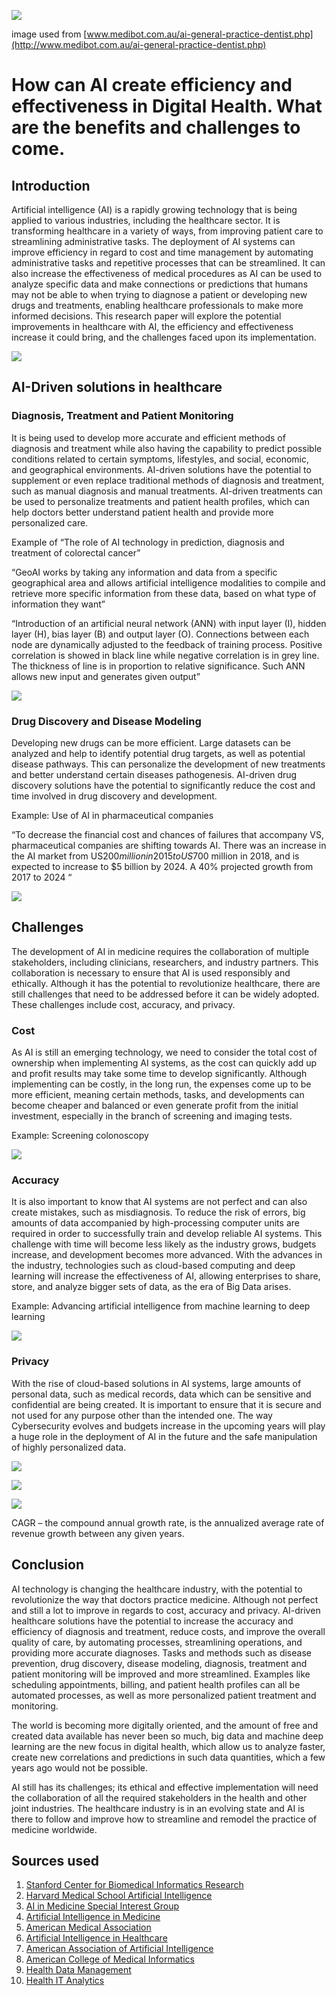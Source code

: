 ![](main_img.jpg)

 image used from [www.medibot.com.au/ai-general-practice-dentist.php](http://www.medibot.com.au/ai-general-practice-dentist.php)  
 
# How can AI create efficiency and effectiveness in Digital Health. What are the benefits and challenges to come.

## Introduction

Artificial intelligence (AI) is a rapidly growing technology that is being applied to various industries, including the healthcare sector. It is transforming healthcare in a variety of ways, from improving patient care to streamlining administrative tasks. 
The deployment of AI systems can improve efficiency in regard to cost and time management by automating administrative tasks and repetitive processes that can be streamlined. It can also increase the effectiveness of medical procedures as AI can be used to analyze specific data and make connections or predictions that humans may not be able to when trying to diagnose a patient or developing new drugs and treatments, enabling healthcare professionals to make more informed decisions. 
This research paper will explore the potential improvements in healthcare with AI, the efficiency and effectiveness increase it could bring, and the challenges faced upon its implementation.


![](1_img.jpg)
   

## AI-Driven solutions in healthcare


### Diagnosis, Treatment and Patient Monitoring 

It is being used to develop more accurate and efficient methods of diagnosis and treatment while also having the capability to predict possible conditions related to certain symptoms, lifestyles, and social, economic, and geographical environments. AI-driven solutions have the potential to supplement or even replace traditional methods of diagnosis and treatment, such as manual diagnosis and manual treatments. AI-driven treatments can be used to personalize treatments and patient health profiles, which can help doctors better understand patient health and provide more personalized care.

Example of “The role of AI technology in prediction, diagnosis and treatment of colorectal cancer”

“GeoAI works by taking any information and data from a specific geographical area and allows artificial intelligence modalities to compile and retrieve more specific information from these data, based on what type of information they want”

“Introduction of an artificial neural network (ANN) with input layer (I), hidden layer (H), bias layer (B) and output layer (O). Connections between each node are dynamically adjusted to the feedback of training process. Positive correlation is showed in black line while negative correlation is in grey line. The thickness of line is in proportion to relative significance. Such ANN allows new input and generates given output”


![](2_img.jpg)


### Drug Discovery and Disease Modeling 

Developing new drugs can be more efficient. Large datasets can be analyzed and help to identify potential drug targets, as well as potential disease pathways. This can personalize the development of new treatments and better understand certain diseases pathogenesis. AI-driven drug discovery solutions have the potential to significantly reduce the cost and time involved in drug discovery and development. 

Example: Use of AI in pharmaceutical companies

“To decrease the financial cost and chances of failures that accompany VS, pharmaceutical companies are shifting towards AI. There was an increase in the AI market from US$200 million in 2015 to US$700 million in 2018, and is expected to increase to $5 billion by 2024. A 40% projected growth from 2017 to 2024 “


![](3_img.jpg)



## Challenges

The development of AI in medicine requires the collaboration of multiple stakeholders, including clinicians, researchers, and industry partners. This collaboration is necessary to ensure that AI is used responsibly and ethically.
Although it has the potential to revolutionize healthcare, there are still challenges that need to be addressed before it can be widely adopted. These challenges include cost, accuracy, and privacy. 

### Cost

As AI is still an emerging technology, we need to consider the total cost of ownership when implementing AI systems, as the cost can quickly add up and profit results may take some time to develop significantly. 
Although implementing can be costly, in the long run, the expenses come up to be more efficient, meaning certain methods, tasks, and developments can become cheaper and balanced or even generate profit from the initial investment, especially in the branch of screening and imaging tests.

Example: Screening colonoscopy


![](4_img.jpg)


### Accuracy

It is also important to know that AI systems are not perfect and can also create mistakes, such as misdiagnosis. To reduce the risk of errors, big amounts of data accompanied by high-processing computer units are required in order to successfully train and develop reliable AI systems. 
This challenge with time will become less likely as the industry grows, budgets increase, and development becomes more advanced. With the advances in the industry, technologies such as cloud-based computing and deep learning will increase the effectiveness of AI, allowing enterprises to share, store, and analyze bigger sets of data, as the era of Big Data arises. 

Example: Advancing artificial intelligence from machine learning to deep learning


![](5_img.jpg)


### Privacy

With the rise of cloud-based solutions in AI systems, large amounts of personal data, such as medical records, data which can be sensitive and confidential are being created. It is important to ensure that it is secure and not used for any purpose other than the intended one. The way Cybersecurity evolves and budgets increase in the upcoming years will play a huge role in the deployment of AI in the future and the safe manipulation of highly personalized data. 


![](6_img.jpg)



![](7_img.jpg)



![](8_img.jpg)

CAGR – the compound annual growth rate, is the annualized average rate of revenue growth between any given years.


## Conclusion 


AI technology is changing the healthcare industry, with the potential to revolutionize the way that doctors practice medicine. Although not perfect and still a lot to improve in regards to cost, accuracy and privacy.
AI-driven healthcare solutions have the potential to increase the accuracy and efficiency of diagnosis and treatment, reduce costs, and improve the overall quality of care, by automating processes, streamlining operations, and providing more accurate diagnoses. 
Tasks and methods such as disease prevention, drug discovery, disease modeling, diagnosis, treatment and patient monitoring will be improved and more streamlined. Examples like scheduling appointments, billing, and patient health profiles can all be automated processes, as well as more personalized patient treatment and monitoring.

The world is becoming more digitally oriented, and the amount of free and created data available has never been so much, big data and machine deep learning are the new focus in digital health, which allow us to analyze faster, create new correlations and predictions in such data quantities, which a few years ago would not be possible. 

AI still has its challenges; its ethical and effective implementation will need the collaboration of all the required stakeholders in the health and other joint industries.
The healthcare industry is in an evolving state and AI is there to follow and improve how to streamline and remodel the practice of medicine worldwide.

  
 
    
    
    
    
## Sources used 
 1. [Stanford Center for Biomedical Informatics Research](https://med.stanford.edu/cbmi.html) 
 2. [Harvard Medical School Artificial Intelligence](https://www.hms.harvard.edu/artificial-intelligence) 
 3. [AI in Medicine Special Interest Group](https://aimsig.org/) 
 4. [Artificial Intelligence in Medicine](https://www.annualreviews.org/journal/aim) 
 5. [American Medical Association](https://www.ama-assn.org/delivering-care/artificial-intelligence-medicine) 
 6. [Artificial Intelligence in Healthcare](https://www.cmu.edu/healthcare/research/ai-healthcare/) 
 7. [American Association of Artificial Intelligence](https://www.aaai.org/AITopics/aitopics-medicine.php) 
 8. [American College of Medical Informatics](https://www.acmi.net/acm/) 
 9. [Health Data Management](https://www.healthdatamanagement.com/topics/artificial-intelligence) 
 10. [Health IT Analytics](https://healthitanalytics.com/topics/artificial-intelligence)

 
    
 
